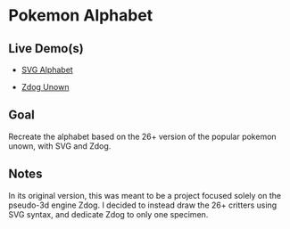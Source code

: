 # Pokemon Alphabet

## Live Demo(s)

-   [SVG Alphabet](https://codepen.io/borntofrappe/full/ExajrPO)

-   [Zdog Unown](https://codepen.io/borntofrappe/full/VwYLgXv)

## Goal

Recreate the alphabet based on the 26+ version of the popular pokemon unown, with SVG and Zdog.

## Notes

In its original version, this was meant to be a project focused solely on the pseudo-3d engine Zdog. I decided to instead draw the 26+ critters using SVG syntax, and dedicate Zdog to only one specimen.
